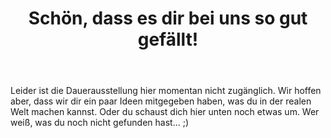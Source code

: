 ﻿---
title: "Schön, dass es dir bei uns so gut gefällt!"
layout: single
classes: wide
---
Leider ist die Dauerausstellung hier momentan nicht zugänglich. Wir hoffen aber, dass wir dir ein paar Ideen mitgegeben haben, was du in der realen Welt machen kannst. Oder du schaust dich hier unten noch etwas um. Wer weiß, was du noch nicht gefunden hast... ;) 